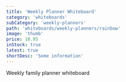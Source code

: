 ```yaml
---
title: 'Weekly Planner Whiteboard'
category: 'whiteboards'
subCategory: 'weekly-planners'
path: 'whiteboards/weekly-planners/rainbow'
image: 'thumb'
price: 10.95
inStock: true
latest: true
shortDesc: 'Some information'
---
```


Weekly family planner whiteboard
